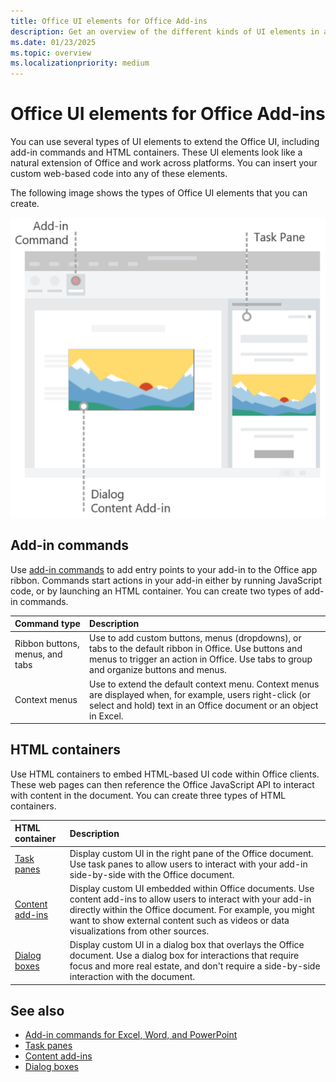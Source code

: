 ```yaml
---
title: Office UI elements for Office Add-ins
description: Get an overview of the different kinds of UI elements in an Office Add-in.
ms.date: 01/23/2025
ms.topic: overview
ms.localizationpriority: medium
---
```



# Office UI elements for Office Add-ins

You can use several types of UI elements to extend the Office UI, including add-in commands and HTML containers. These UI elements look like a natural extension of Office and work across platforms. You can insert your custom web-based code into any of these elements.

The following image shows the types of Office UI elements that you can create.

![Add-in commands on the ribbon, a task pane, and a dialog box / content add-in in an Office document.](../images/add-in-ui-elements.png)

## Add-in commands

Use [add-in commands](add-in-commands.md) to add entry points to your add-in to the Office app ribbon. Commands start actions in your add-in either by running JavaScript code, or by launching an HTML container. You can create two types of add-in commands.

|Command type|Description|
|:-----------|:----------|
|Ribbon buttons, menus, and tabs|Use to add custom buttons, menus (dropdowns), or tabs to the default ribbon in Office. Use buttons and menus to trigger an action in Office. Use tabs to group and organize buttons and menus.|
|Context menus| Use to extend the default context menu. Context menus are displayed when, for example, users right-click (or select and hold) text in an Office document or an object in Excel.|

## HTML containers

Use HTML containers to embed HTML-based UI code within Office clients. These web pages can then reference the Office JavaScript API to interact with content in the document. You can create three types of HTML containers.

|HTML container|Description|
|:-------------|:----------|
|[Task panes](task-pane-add-ins.md)|Display custom UI in the right pane of the Office document. Use task panes to allow users to interact with your add-in side-by-side with the Office document.|
|[Content add-ins](content-add-ins.md)|Display custom UI embedded within Office documents. Use content add-ins to allow users to interact with your add-in directly within the Office document. For example, you might want to show external content such as videos or data visualizations from other sources. |
|[Dialog boxes](../develop/dialog-api-in-office-add-ins.md)|Display custom UI in a dialog box that overlays the Office document. Use a dialog box for interactions that require focus and more real estate, and don't require a side-by-side interaction with the document.|

## See also

- [Add-in commands for Excel, Word, and PowerPoint](add-in-commands.md)
- [Task panes](task-pane-add-ins.md)
- [Content add-ins](content-add-ins.md)
- [Dialog boxes](../develop/dialog-api-in-office-add-ins.md)

